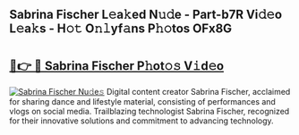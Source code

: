 ## Sabrina Fischer L𝚎a𝚔ed N𝚞𝚍e - Part-b7R Vi𝚍𝚎o L𝚎a𝚔s - H𝚘𝚝 O𝚗𝚕yf𝚊ns P𝚑𝚘tos OFx8G

# <h2><a href="http://kf8o9lm.oniu.top/?m=Sabrina+Fischer">🔗👉 🔴 Sabrina Fischer P𝚑ot𝚘𝚜 V𝚒d𝚎o</a></h2>

[![Sabrina Fischer Nu𝚍e𝚜](https://i.imgur.com/0qMVB7G.gif)](http://kf8o9lm.oniu.top/?m=Sabrina+Fischer)
Digital content creator Sabrina Fischer, acclaimed for sharing dance and lifestyle material, consisting of performances and vlogs on social media. Trailblazing technologist Sabrina Fischer, recognized for their innovative solutions and commitment to advancing technology.  
